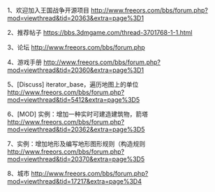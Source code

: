 1、欢迎加入王国战争开源项目
http://www.freeors.com/bbs/forum.php?mod=viewthread&tid=20363&extra=page%3D1

2、推荐帖子
https://bbs.3dmgame.com/thread-3701768-1-1.html

3、论坛
http://www.freeors.com/bbs/forum.php

4、游戏手册
http://www.freeors.com/bbs/forum.php?mod=viewthread&tid=20360&extra=page%3D1

5、[Discuss] iterator_base，遍历地图上的单位
http://www.freeors.com/bbs/forum.php?mod=viewthread&tid=5412&extra=page%3D5

6、[MOD] 实例：增加一种实时可建造建筑物，箭塔
http://www.freeors.com/bbs/forum.php?mod=viewthread&tid=20362&extra=page%3D5

7、实例：增加地形及编写地形图形规则（构造规则
http://www.freeors.com/bbs/forum.php?mod=viewthread&tid=20370&extra=page%3D5

8、城市
http://www.freeors.com/bbs/forum.php?mod=viewthread&tid=17217&extra=page%3D4